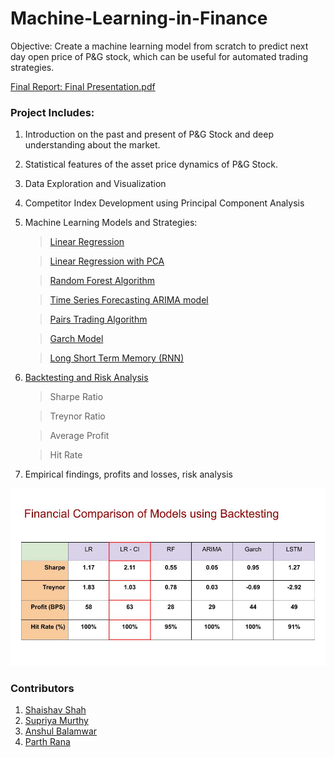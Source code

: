 # Machine-Learning-in-Finance

Objective: Create a machine learning model from scratch to predict next day open price of P&G stock, which can be useful for automated trading strategies.

[Final Report: Final Presentation.pdf](https://github.com/parthrana34/INFO-7374-Machine-Learning-in-Finance/blob/master/Final%20Presentation.pdf)

### Project Includes:

1. Introduction on the past and present of P&G Stock and deep understanding about the market.
 
2. Statistical features of the asset price dynamics of P&G Stock.
 
3. Data Exploration and Visualization

4. Competitor Index Development using Principal Component Analysis

5. Machine Learning Models and Strategies:


    > [Linear Regression](https://github.com/parthrana34/INFO-7374-Machine-Learning-in-Finance/blob/master/Linear%20Regression%20without%20PCA.ipynb)
    
    > [Linear Regression with PCA](https://github.com/parthrana34/INFO-7374-Machine-Learning-in-Finance/blob/master/Linear%20Regression%20with%20PCA.ipynb)
    
    > [Random Forest Algorithm](https://github.com/parthrana34/INFO-7374-Machine-Learning-in-Finance/blob/master/Random%20Forest%20Without%20PCA.ipynb)
    
    > [Time Series Forecasting ARIMA model](https://github.com/parthrana34/INFO-7374-Machine-Learning-in-Finance/blob/master/Time%20Series%20ARIMA%20Model.ipynb)
    
    > [Pairs Trading Algorithm](https://github.com/parthrana34/INFO-7374-Machine-Learning-in-Finance/blob/master/Pair%20Trading%20Algorithm.ipynb)
    
    > [Garch Model](https://github.com/parthrana34/INFO-7374-Machine-Learning-in-Finance/blob/master/Garch%20for%20PG.ipynb)
    
    > [Long Short Term Memory (RNN)](https://github.com/parthrana34/INFO-7374-Machine-Learning-in-Finance/blob/master/lstm-pg.ipynb)
    

6. [Backtesting and Risk Analysis](https://github.com/parthrana34/INFO-7374-Machine-Learning-in-Finance/blob/master/backtest_functions.py)

    > Sharpe Ratio
    
    > Treynor Ratio
    
    > Average Profit
    
    > Hit Rate


7. Empirical findings, profits and losses, risk analysis

![alt text](https://github.com/parthrana34/INFO-7374-Machine-Learning-in-Finance/blob/master/Results.jpg "Logo Title Text 1")

### Contributors

   1) [Shaishav Shah](https://github.com/shaishav11)
   2) [Supriya Murthy](https://github.com/supriyavm)
   3) [Anshul Balamwar](https://github.com/anshulb1331)
   4) [Parth Rana](https://github.com/parthrana34)
